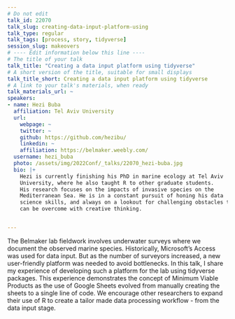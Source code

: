 ```yaml
---
# Do not edit
talk_id: 22070
talk_slug: creating-data-input-platform-using
talk_type: regular
talk_tags: [process, story, tidyverse]
session_slug: makeovers
# ---- Edit information below this line ----
# The title of your talk
talk_title: "Creating a data input platform using tidyverse"
# A short version of the title, suitable for small displays
talk_title_short: Creating a data input platform using tidyverse
# A link to your talk's materials, when ready
talk_materials_url: ~
speakers:
- name: Hezi Buba
  affiliation: Tel Aviv University
  url:
    webpage: ~
    twitter: ~
    github: https://github.com/hezibu/
    linkedin: ~
    affiliation: https://belmaker.weebly.com/
  username: hezi_buba
  photo: /assets/img/2022Conf/_talks/22070_hezi-buba.jpg
  bio: |+
    Hezi is currently finishing his PhD in marine ecology at Tel Aviv
    University, where he also taught R to other graduate students.
    His research focuses on the impacts of invasive species on the
    Mediterranean Sea. He is in a constant pursuit of honing his data
    science skills, and always on a lookout for challenging obstacles that
    can be overcome with creative thinking.


---
```


<!-- ABSTRACT ----
Please write abstract below. You may use simple markdown (links, code style, bold, italics)
-->

The Belmaker lab fieldwork involves underwater surveys where we document the
observed marine species. Historically, Microsoft’s Access was used for data
input. But as the number of surveyors increased, a new user-friendly platform
was needed to avoid bottlenecks. In this talk, I share my experience of
developing such a platform for the lab using tidyverse packages. This experience
demonstrates the concept of Minimum Viable Products as the use of Google Sheets
evolved from manually creating the sheets to a single line of code. We encourage
other researchers to expand their use of R to create a tailor made data
processing workflow - from the data input stage.
